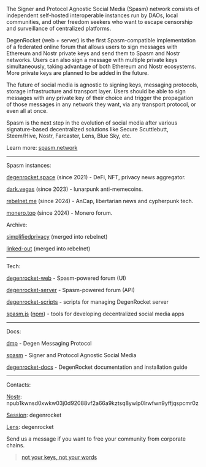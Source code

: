 The Signer and Protocol Agnostic Social Media (Spasm) network consists of independent self-hosted interoperable instances run by DAOs, local communities, and other freedom seekers who want to escape censorship and surveillance of centralized platforms.

DegenRocket (web + server) is the first Spasm-compatible implementation of a federated online forum that allows users to sign messages with Ethereum and Nostr private keys and send them to Spasm and Nostr networks. Users can also sign a message with multiple private keys simultaneously, taking advantage of both Ethereum and Nostr ecosystems. More private keys are planned to be added in the future.

The future of social media is agnostic to signing keys, messaging protocols, storage infrastructure and transport layer. Users should be able to sign messages with any private key of their choice and trigger the propagation of those messages in any network they want, via any transport protocol, or even all at once.

Spasm is the next step in the evolution of social media after various signature-based decentralized solutions like Secure Scuttlebutt, Steem/Hive, Nostr, Farcaster, Lens, Blue Sky, etc.

Learn more: [spasm.network](https://spasm.network)

---

Spasm instances:

[degenrocket.space](https://degenrocket.space) (since 2021) - DeFi, NFT, privacy news aggregator.

[dark.vegas](https://dark.vegas) (since 2023) - lunarpunk anti-memecoins.

[rebelnet.me](https://rebelnet.me/) (since 2024) - AnCap, libertarian news and cypherpunk tech.

[monero.top](https://monero.top) (since 2024) - Monero forum.

Archive:

[simplifiedprivacy](https://vid.simplifiedprivacy.com) (merged into rebelnet)

[linked-out](https://linked-out.me/) (merged into rebelnet)

---

Tech:

[degenrocket-web](https://github.com/degenrocket/degenrocket-web) - Spasm-powered forum (UI)

[degenrocket-server](https://github.com/degenrocket/degenrocket-server) - Spasm-powered forum (API)

[degenrocket-scripts](https://github.com/degenrocket/degenrocket-scripts) - scripts for managing DegenRocket server

[spasm.js](https://github.com/degenrocket/spasm.js) ([npm](https://www.npmjs.com/package/spasm.js)) - tools for developing decentralized social media apps

---

Docs:

[dmp](https://github.com/degenrocket/dmp) - Degen Messaging Protocol

[spasm](https://github.com/degenrocket/spasm) - Signer and Protocol Agnostic Social Media

[degenrocket-docs](https://github.com/degenrocket/degenrocket-docs) - DegenRocket documentation and installation guide

---

Contacts:

[Nostr](https://primal.net/p/npub1kwnsd0xwkw03j0d92088vf2a66a9kztsq8ywlp0lrwfwn9yffjqspcmr0z): npub1kwnsd0xwkw03j0d92088vf2a66a9kztsq8ywlp0lrwfwn9yffjqspcmr0z

[Session](https://getsession.org/): degenrocket

[Lens](https://hey.xyz/u/degenrocket): degenrocket

Send us a message if you want to free your community from corporate chains.

> [not your keys, not your words](https://degenrocket.space/news/spasmid01192d1f9994bf436f50841)


